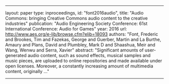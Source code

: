 
---
layout: paper
type: inproceedings,
id: "font2016audio",
title: "Audio Commons: bringing Creative Commons audio content to the creative industries"
publication: "Audio Engineering Society Conference: 61st International Conference: Audio for Games"
year: 2016
url: http://www.aes.org/e-lib/browse.cfm?elib=18093
authors: "Font, Frederic and Brookes, Tim and Fazekas, George and Guerber, Martin and La Burthe, Amaury and Plans, David and Plumbley, Mark D and Shaashua, Meir and Wang, Wenwu and Serra, Xavier"
abstract: "Significant amounts of user-generated audio content, such as sound effects, musical samples and music pieces, are uploaded to online repositories and made available under open licenses. Moreover, a constantly increasing amount of multimedia content, originally …"

---
